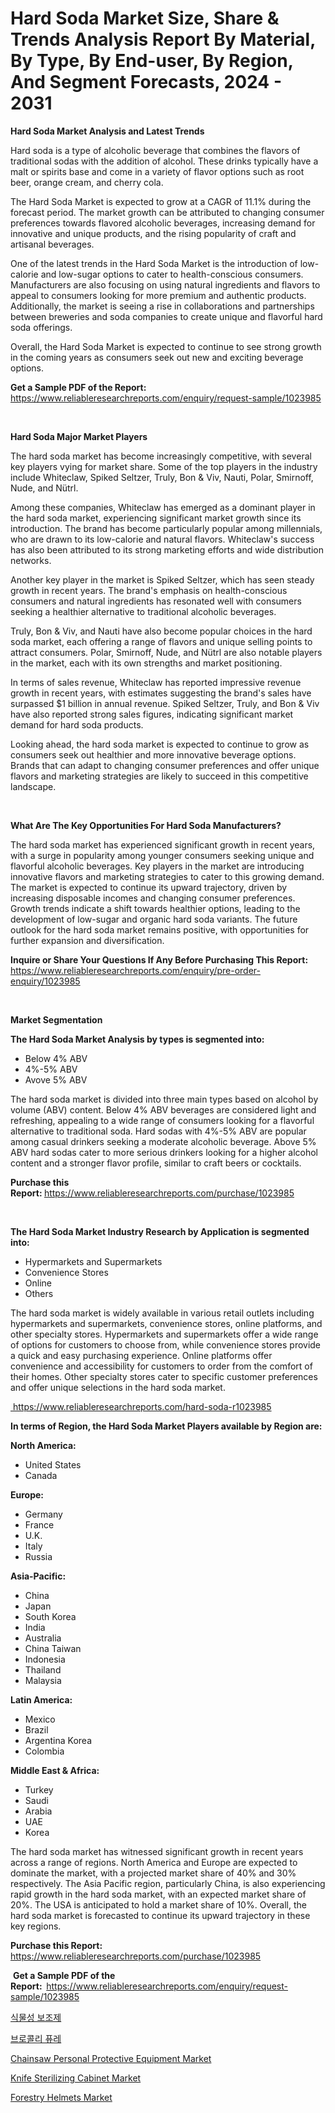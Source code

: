 <p><h1>Hard Soda Market Size, Share & Trends Analysis Report By Material, By Type, By End-user, By Region, And Segment Forecasts, 2024 - 2031</h1></p><p><strong>Hard Soda Market Analysis and Latest Trends</strong></p>
<p><p>Hard soda is a type of alcoholic beverage that combines the flavors of traditional sodas with the addition of alcohol. These drinks typically have a malt or spirits base and come in a variety of flavor options such as root beer, orange cream, and cherry cola.</p><p>The Hard Soda Market is expected to grow at a CAGR of 11.1% during the forecast period. The market growth can be attributed to changing consumer preferences towards flavored alcoholic beverages, increasing demand for innovative and unique products, and the rising popularity of craft and artisanal beverages. </p><p>One of the latest trends in the Hard Soda Market is the introduction of low-calorie and low-sugar options to cater to health-conscious consumers. Manufacturers are also focusing on using natural ingredients and flavors to appeal to consumers looking for more premium and authentic products. Additionally, the market is seeing a rise in collaborations and partnerships between breweries and soda companies to create unique and flavorful hard soda offerings.</p><p>Overall, the Hard Soda Market is expected to continue to see strong growth in the coming years as consumers seek out new and exciting beverage options.</p></p>
<p><strong>Get a Sample PDF of the Report:&nbsp;</strong> <a href="https://www.reliableresearchreports.com/enquiry/request-sample/1023985">https://www.reliableresearchreports.com/enquiry/request-sample/1023985</a></p>
<p>&nbsp;</p>
<p><strong>Hard Soda Major Market Players</strong></p>
<p><p>The hard soda market has become increasingly competitive, with several key players vying for market share. Some of the top players in the industry include Whiteclaw, Spiked Seltzer, Truly, Bon & Viv, Nauti, Polar, Smirnoff, Nude, and Nütrl.</p><p>Among these companies, Whiteclaw has emerged as a dominant player in the hard soda market, experiencing significant market growth since its introduction. The brand has become particularly popular among millennials, who are drawn to its low-calorie and natural flavors. Whiteclaw's success has also been attributed to its strong marketing efforts and wide distribution networks.</p><p>Another key player in the market is Spiked Seltzer, which has seen steady growth in recent years. The brand's emphasis on health-conscious consumers and natural ingredients has resonated well with consumers seeking a healthier alternative to traditional alcoholic beverages.</p><p>Truly, Bon & Viv, and Nauti have also become popular choices in the hard soda market, each offering a range of flavors and unique selling points to attract consumers. Polar, Smirnoff, Nude, and Nütrl are also notable players in the market, each with its own strengths and market positioning.</p><p>In terms of sales revenue, Whiteclaw has reported impressive revenue growth in recent years, with estimates suggesting the brand's sales have surpassed $1 billion in annual revenue. Spiked Seltzer, Truly, and Bon & Viv have also reported strong sales figures, indicating significant market demand for hard soda products.</p><p>Looking ahead, the hard soda market is expected to continue to grow as consumers seek out healthier and more innovative beverage options. Brands that can adapt to changing consumer preferences and offer unique flavors and marketing strategies are likely to succeed in this competitive landscape.</p></p>
<p>&nbsp;</p>
<p><strong>What Are The Key Opportunities For Hard Soda Manufacturers?</strong></p>
<p><p>The hard soda market has experienced significant growth in recent years, with a surge in popularity among younger consumers seeking unique and flavorful alcoholic beverages. Key players in the market are introducing innovative flavors and marketing strategies to cater to this growing demand. The market is expected to continue its upward trajectory, driven by increasing disposable incomes and changing consumer preferences. Growth trends indicate a shift towards healthier options, leading to the development of low-sugar and organic hard soda variants. The future outlook for the hard soda market remains positive, with opportunities for further expansion and diversification.</p></p>
<p><strong>Inquire or Share Your Questions If Any Before Purchasing This Report:</strong> <a href="https://www.reliableresearchreports.com/enquiry/pre-order-enquiry/1023985">https://www.reliableresearchreports.com/enquiry/pre-order-enquiry/1023985</a></p>
<p>&nbsp;</p>
<p><strong>Market Segmentation</strong></p>
<p><strong>The Hard Soda Market Analysis by types is segmented into:</strong></p>
<p><ul><li>Below 4% ABV</li><li>4%-5% ABV</li><li>Avove 5% ABV</li></ul></p>
<p><p>The hard soda market is divided into three main types based on alcohol by volume (ABV) content. Below 4% ABV beverages are considered light and refreshing, appealing to a wide range of consumers looking for a flavorful alternative to traditional soda. Hard sodas with 4%-5% ABV are popular among casual drinkers seeking a moderate alcoholic beverage. Above 5% ABV hard sodas cater to more serious drinkers looking for a higher alcohol content and a stronger flavor profile, similar to craft beers or cocktails.</p></p>
<p><strong>Purchase this Report:&nbsp;</strong><a href="https://www.reliableresearchreports.com/purchase/1023985">https://www.reliableresearchreports.com/purchase/1023985</a></p>
<p>&nbsp;</p>
<p><strong>The Hard Soda Market Industry Research by Application is segmented into:</strong></p>
<p><ul><li>Hypermarkets and Supermarkets</li><li>Convenience Stores</li><li>Online</li><li>Others</li></ul></p>
<p><p>The hard soda market is widely available in various retail outlets including hypermarkets and supermarkets, convenience stores, online platforms, and other specialty stores. Hypermarkets and supermarkets offer a wide range of options for customers to choose from, while convenience stores provide a quick and easy purchasing experience. Online platforms offer convenience and accessibility for customers to order from the comfort of their homes. Other specialty stores cater to specific customer preferences and offer unique selections in the hard soda market.</p></p>
<p><a href="https://www.reliableresearchreports.com/hard-soda-r1023985">&nbsp;https://www.reliableresearchreports.com/hard-soda-r1023985</a></p>
<p><strong>In terms of Region, the Hard Soda Market Players available by Region are:</strong></p>
<p>
    <p> <strong> North America: </strong>
        <ul>
            <li>United States</li>
            <li>Canada</li>
        </ul>
        </p> 
    <p> <strong> Europe: </strong>
        <ul>
            <li>Germany</li>
            <li>France</li>
            <li>U.K.</li>
            <li>Italy</li>
            <li>Russia</li>
        </ul>
        </p> 
    <p> <strong> Asia-Pacific: </strong>
        <ul>
            <li>China</li>
            <li>Japan</li>
            <li>South Korea</li>
            <li>India</li>
            <li>Australia</li>
            <li>China Taiwan</li>
            <li>Indonesia</li>
            <li>Thailand</li>
            <li>Malaysia</li>
        </ul>
        </p> 
    <p> <strong> Latin America: </strong>
        <ul>
            <li>Mexico</li>
            <li>Brazil</li>
            <li>Argentina Korea</li>
            <li>Colombia</li>
        </ul>
        </p> 
    <p> <strong> Middle East & Africa: </strong>
        <ul>
            <li>Turkey</li>
            <li>Saudi</li>
            <li>Arabia</li>
            <li>UAE</li>
            <li>Korea</li>
        </ul>
    </p>
    </p>
<p><p>The hard soda market has witnessed significant growth in recent years across a range of regions. North America and Europe are expected to dominate the market, with a projected market share of 40% and 30% respectively. The Asia Pacific region, particularly China, is also experiencing rapid growth in the hard soda market, with an expected market share of 20%. The USA is anticipated to hold a market share of 10%. Overall, the hard soda market is forecasted to continue its upward trajectory in these key regions.</p></p>
<p><strong>Purchase this Report: </strong><a href="https://www.reliableresearchreports.com/purchase/1023985">https://www.reliableresearchreports.com/purchase/1023985</a></p>
<p>&nbsp;<strong>Get a Sample PDF of the Report:&nbsp;&nbsp;</strong><a href="https://www.reliableresearchreports.com/enquiry/request-sample/1023985">https://www.reliableresearchreports.com/enquiry/request-sample/1023985</a></p>
<p><strong></strong></p>
<p><p><a href="https://github.com/anton65482023/Market-Research-Report-List-1/blob/main/461129850828.md">식물성 보조제</a></p><p><a href="https://github.com/Hubertstyenger6685/Market-Research-Report-List-1/blob/main/313858354055.md">브로콜리 퓨레</a></p><p><a href="https://github.com/Paul14Anderson63/Market-Research-Report-List-4/blob/main/chainsaw-personal-protective-equipment-market.md">Chainsaw Personal Protective Equipment Market</a></p><p><a href="https://www.linkedin.com/pulse/knife-sterilizing-cabinet-market-research-report-its-history-flk0e">Knife Sterilizing Cabinet Market</a></p><p><a href="https://github.com/mabutironaldo/Market-Research-Report-List-4/blob/main/forestry-helmets-market.md">Forestry Helmets Market</a></p></p>